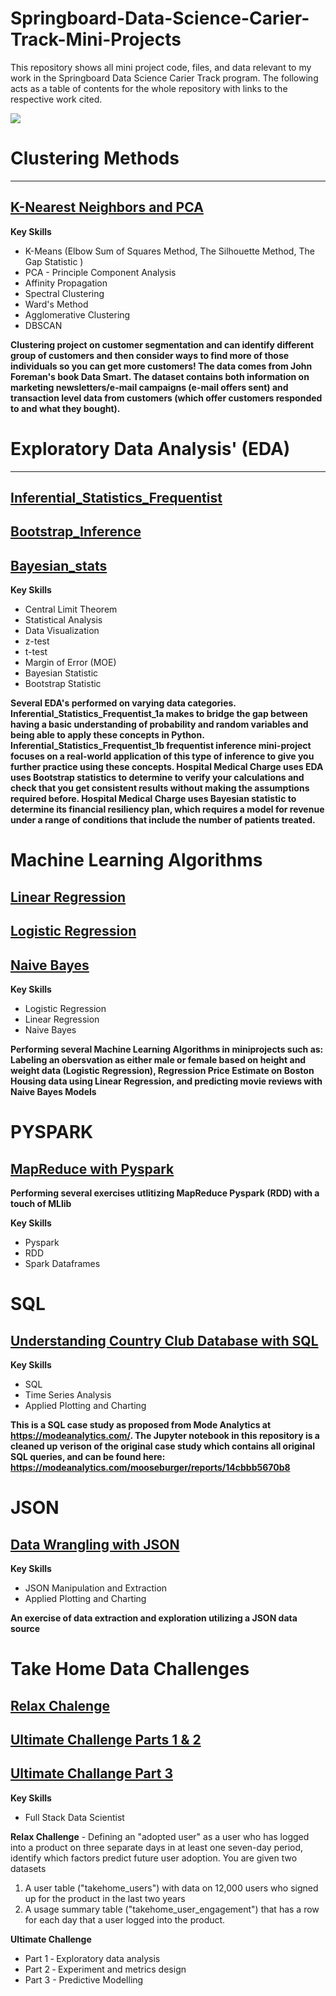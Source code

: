 # Springboard-Data-Science-Carier-Track-Mini-Projects
This repository shows all mini project code, files, and data relevant to my work in the Springboard Data Science Carier Track program. The following acts as a table of contents for the whole repository with links to the respective work cited.

<img src="https://github.com/Mooseburger1/Springboard-Data-Science-Immersive/blob/master/Capstone%202%20Project/images/collage.png"></img>

# Clustering Methods
------------------------
## [K-Nearest Neighbors and PCA](https://github.com/eakbu/Springboard-Data-Science-Projects/blob/main/Clustering_Project-Customer_Segmentation)
**Key Skills**
* K-Means (Elbow Sum of Squares Method, The Silhouette Method, The Gap Statistic )
* PCA - Principle Component Analysis
* Affinity Propagation
* Spectral Clustering
* Ward's Method
* Agglomerative Clustering
* DBSCAN

**Clustering project on customer segmentation and can identify different group of customers and then consider ways to find more of those individuals so you can get more customers! The data comes from John Foreman's book Data Smart. The dataset contains both information on marketing newsletters/e-mail campaigns (e-mail offers sent) and transaction level data from customers (which offer customers responded to and what they bought).**

# Exploratory Data Analysis' (EDA)
--------------------------------
## [Inferential_Statistics_Frequentist](https://github.com/eakbu/Springboard-Data-Science-Projects/tree/main/Inferential_Statistics_Frequentist_mini-projects6.28.19)
## [Bootstrap_Inference](https://github.com/eakbu/Springboard-Data-Science-Projects/tree/main/Bootstrap_Inference_Mini-Project8.19)
## [Bayesian_stats](https://github.com/eakbu/Springboard-Data-Science-Projects/tree/main/Bayesian_stats_Q6.28)
**Key Skills**
* Central Limit Theorem
* Statistical Analysis
* Data Visualization
* z-test
* t-test
* Margin of Error (MOE)
* Bayesian Statistic
* Bootstrap Statistic


**Several EDA's performed on varying data categories. Inferential_Statistics_Frequentist_1a makes to bridge the gap between having a basic understanding of probability and random variables and being able to apply these concepts in Python. Inferential_Statistics_Frequentist_1b frequentist inference mini-project focuses on a real-world application of this type of inference to give you further practice using these concepts. Hospital Medical Charge uses EDA uses Bootstrap statistics to determine  to verify your calculations and check that you get consistent results without making the assumptions required before. Hospital Medical Charge uses Bayesian statistic to determine  its financial resiliency plan, which requires a model for revenue under a range of conditions that include the number of patients treated.**

# Machine Learning Algorithms
## [Linear Regression](https://github.com/eakbu/Springboard-Data-Science-Projects/tree/main/Linear_Regression_Project)
## [Logistic Regression](https://github.com/eakbu/Springboard-Data-Science-Projects/tree/main/Logistic_Regression_Project)
## [Naive Bayes](https://github.com/eakbu/Springboard-Data-Science-Projects/tree/main/Naive_Bayes_Project)
**Key Skills**
* Logistic Regression
* Linear Regression
* Naive Bayes

**Performing several Machine Learning Algorithms in miniprojects such as: Labeling an obersvation as either male or female based on height and weight data (Logistic Regression), Regression Price Estimate on Boston Housing data using Linear Regression, and predicting movie reviews with Naive Bayes Models**

# PYSPARK
## [MapReduce with Pyspark]()

**Performing several exercises utlitizing MapReduce Pyspark (RDD) with a touch of MLlib**

**Key Skills**
* Pyspark
* RDD
* Spark Dataframes

# SQL
## [Understanding Country Club Database with SQL ](https://github.com/eakbu/Springboard-Data-Science-Projects/tree/main/SQL_Project)
**Key Skills**
* SQL 
* Time Series Analysis
* Applied Plotting and Charting

**This is a SQL case study as proposed from Mode Analytics at https://modeanalytics.com/. The Jupyter notebook in this repository is a cleaned up verison of the original case study which contains all original SQL queries, and can be found here: https://modeanalytics.com/mooseburger/reports/14cbbb5670b8**

# JSON
## [Data Wrangling with JSON](https://github.com/Mooseburger1/Springboard-Data-Science-Immersive/tree/master/data_wrangling_json)

**Key Skills**
* JSON Manipulation and Extraction
* Applied Plotting and Charting

**An exercise of data extraction and exploration utilizing a JSON data source**

# Take Home Data Challenges
## [Relax Chalenge]()
## [Ultimate Challenge Parts 1 & 2]()
## [Ultimate Challange Part 3]()

**Key Skills**
* Full Stack Data Scientist

**Relax Challenge** - Defining an "adopted user" as a user who has logged into a product on three separate days in at least one seven-day period, identify which factors predict future user adoption. You are given two datasets
1. A user table ("takehome_users") with data on 12,000 users who signed up for the product in the last two years
2. A usage summary table ("takehome_user_engagement") that has a row for each day that a user logged into the product.

**Ultimate Challenge** 
* Part   1  ‐ Exploratory data analysis 
* Part 2  ‐ Experiment   and   metrics   design 
* Part 3 - Predictive Modelling

